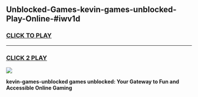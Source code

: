 
## Unblocked-Games-kevin-games-unblocked-Play-Online-#iwv1d
<h3>
<a href="https://premium.freeplayer.one?title=kevin-games-unblocked&ref=27F">CLICK TO PLAY</a></h3>
<hr>

<h3>
<a href="https://premium.freeplayer.one?title=kevin-games-unblocked&ref=27F">CLICK 2 PLAY</a>
  
</h3>

<a href="https://premium.freeplayer.one?title=kevin-games-unblocked&ref=27F"><img src="https://clearcache.store/games.png"></a>


**kevin-games-unblocked games unblocked: Your Gateway to Fun and Accessible Online Gaming**
